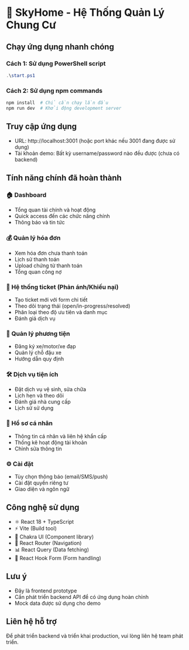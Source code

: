 # 🏢 SkyHome - Hệ Thống Quản Lý Chung Cư

## Chạy ứng dụng nhanh chóng

### Cách 1: Sử dụng PowerShell script
```powershell
.\start.ps1
```

### Cách 2: Sử dụng npm commands
```bash
npm install  # Chỉ cần chạy lần đầu
npm run dev  # Khởi động development server
```

## Truy cập ứng dụng
- URL: http://localhost:3001 (hoặc port khác nếu 3001 đang được sử dụng)
- Tài khoản demo: Bất kỳ username/password nào đều được (chưa có backend)

## Tính năng chính đã hoàn thành

### 🏠 Dashboard
- Tổng quan tài chính và hoạt động
- Quick access đến các chức năng chính
- Thông báo và tin tức

### 💰 Quản lý hóa đơn
- Xem hóa đơn chưa thanh toán
- Lịch sử thanh toán
- Upload chứng từ thanh toán
- Tổng quan công nợ

### 🎫 Hệ thống ticket (Phản ánh/Khiếu nại)
- Tạo ticket mới với form chi tiết
- Theo dõi trạng thái (open/in-progress/resolved)
- Phân loại theo độ ưu tiên và danh mục
- Đánh giá dịch vụ

### 🚗 Quản lý phương tiện
- Đăng ký xe/motor/xe đạp
- Quản lý chỗ đậu xe
- Hướng dẫn quy định

### 🛠️ Dịch vụ tiện ích
- Đặt dịch vụ vệ sinh, sửa chữa
- Lịch hẹn và theo dõi
- Đánh giá nhà cung cấp
- Lịch sử sử dụng

### 👤 Hồ sơ cá nhân
- Thông tin cá nhân và liên hệ khẩn cấp
- Thống kê hoạt động tài khoản
- Chỉnh sửa thông tin

### ⚙️ Cài đặt
- Tùy chọn thông báo (email/SMS/push)
- Cài đặt quyền riêng tư
- Giao diện và ngôn ngữ

## Công nghệ sử dụng
- ⚛️ React 18 + TypeScript
- ⚡ Vite (Build tool)
- 🎨 Chakra UI (Component library)
- 🧭 React Router (Navigation)
- 📊 React Query (Data fetching)
- 📝 React Hook Form (Form handling)

## Lưu ý
- Đây là frontend prototype
- Cần phát triển backend API để có ứng dụng hoàn chỉnh
- Mock data được sử dụng cho demo

## Liên hệ hỗ trợ
Để phát triển backend và triển khai production, vui lòng liên hệ team phát triển.